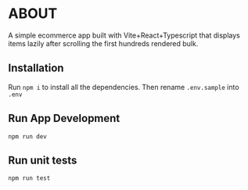 # ABOUT
A simple ecommerce app built with Vite+React+Typescript that displays items lazily after scrolling the first hundreds rendered bulk.

## Installation
Run `npm i` to install all the dependencies.
Then rename `.env.sample` into `.env`

## Run App Development
`npm run dev`

## Run unit tests
`npm run test`
